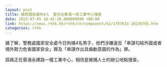```yaml
---
layout: post
title: 據悉國安處拘4人　警方在葵涌一座工業中心搜查
date: 2023-07-05 18:42:38.000000000 +08:00
link: https://news.rthk.hk/rthk/ch/component/k2/1707633-20230705.htm
categories: rthk
---
```


據了解，警務處國家安全處今日拘捕4名男子，他們涉嫌違反「串謀勾結外國或者境外勢力危害國家安全」罪及「串謀作出具煽動意圖的作為」罪。 

探員正在葵涌永建路一幢工業中心，相信是被捕人士的辦公地點搜查。
